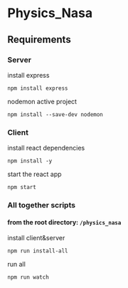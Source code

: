 # Physics_Nasa
## Requirements
### Server
install express
```
npm install express
```
nodemon active project
```
npm install --save-dev nodemon
```

### Client
install react dependencies
```
npm install -y
```
start the react app
```
npm start
```

### All together scripts
#### from the root directory: `/physics_nasa`
install client&server
```
npm run install-all
```
run all
```
npm run watch
```
